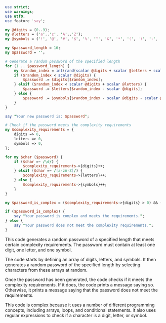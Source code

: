 ```PERL
use strict;
use warnings;
use utf8;
use feature 'say';

my @digits = (0..9);
my @letters = ('a'..'z', 'A'..'Z');
my @symbols = ('!', '@', '#', '$', '%', '^', '&', '*', '(', ')', '-', '_', '+', '=', '[', ']', '{', '}', '|', '/', ';', ':', ',', '.', '<', '>', '?');

my $password_length = 16;
my $password = '';

# Generate a random password of the specified length
for (1 .. $password_length) {
    my $random_index = int(rand(scalar @digits + scalar @letters + scalar @symbols));
    if ($random_index < scalar @digits) {
        $password .= $digits[$random_index];
    } elsif ($random_index < scalar @digits + scalar @letters) {
        $password .= $letters[$random_index - scalar @digits];
    } else {
        $password .= $symbols[$random_index - scalar @digits - scalar @letters];
    }
}

say "Your new password is: $password";

# Check if the password meets the complexity requirements
my $complexity_requirements = {
    digits => 0,
    letters => 0,
    symbols => 0,
};

for my $char ($password) {
    if ($char =~ /\d/) {
        $complexity_requirements->{digits}++;
    } elsif ($char =~ /[a-zA-Z]/) {
        $complexity_requirements->{letters}++;
    } else {
        $complexity_requirements->{symbols}++;
    }
}

my $password_is_complex = ($complexity_requirements->{digits} > 0) && ($complexity_requirements->{letters} > 0) && ($complexity_requirements->{symbols} > 0);

if ($password_is_complex) {
    say "Your password is complex and meets the requirements.";
} else {
    say "Your password does not meet the complexity requirements.";
}
```

This code generates a random password of a specified length that meets certain complexity requirements. The password must contain at least one digit, one letter, and one symbol.

The code starts by defining an array of digits, letters, and symbols. It then generates a random password of the specified length by selecting characters from these arrays at random.

Once the password has been generated, the code checks if it meets the complexity requirements. If it does, the code prints a message saying so. Otherwise, it prints a message saying that the password does not meet the requirements.

This code is complex because it uses a number of different programming concepts, including arrays, loops, and conditional statements. It also uses regular expressions to check if a character is a digit, letter, or symbol.